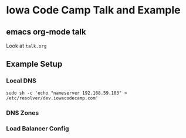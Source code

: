 # Iowa Code Camp Talk and Example

## emacs org-mode talk

Look at `talk.org`

## Example Setup

### Local DNS

`sudo sh -c 'echo "nameserver 192.168.59.103" > /etc/resolver/dev.iowacodecamp.com'`

### DNS Zones

### Load Balancer Config
